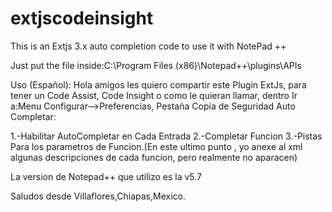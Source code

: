 extjscodeinsight
================

This is an Extjs 3.x auto completion code to use it with NotePad ++

Just put the file inside:C:\Program Files (x86)\Notepad++\plugins\APIs


Uso (Español):
Hola amigos les quiero compartir este Plugin ExtJs, para tener un Code Assist, Code Insight o como le quieran llamar, dentro 
Ir a:Menu Configurar-->Preferencias, Pestaña Copia de Seguridad Auto Completar:

1.-Habilitar AutoCompletar en Cada Entrada
2.-Completar Funcion
3.-Pistas Para los parametros de Funcion.(En este ultimo punto , yo anexe al xml algunas descripciones de cada funcion, pero realmente no aparacen)

La version de Notepad++ que utilizo es la v5.7

Saludos desde Villaflores,Chiapas,Mexico.
